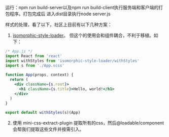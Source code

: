 运行：npm run build-server以及npm run build-client执行服务端和客户端的打包程序。打包完成后
进入dist目录执行node server.js

样式的处理，看了以下，社区上目前有以下几种方案：

1. [isomorphic-style-loader](https://www.npmjs.com/package/isomorphic-style-loader)。
但这个的使用会和组件耦合，不利于移植。如下：

```jsx
/* App.js */
import React from 'react'
import withStyles from 'isomorphic-style-loader/withStyles'
import s from './App.scss'
 
function App(props, context) {
  return (
    <div className={s.root}>
      <h1 className={s.title}>Hello, world!</h1>
    </div>
  )
}
 
export default withStyles(s)(App)
```

2. 使用 mini-css-extract-plugin 提取所有的css，然后@loadable/component会帮我们提取这些文件并按需引入。
